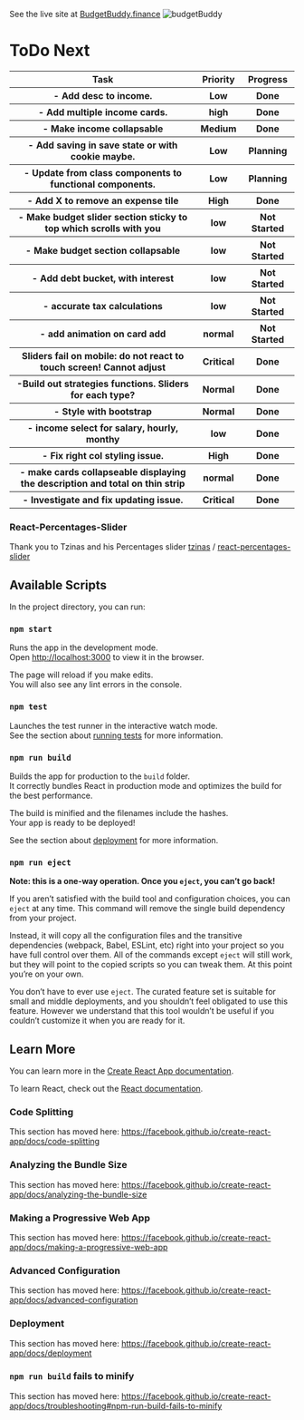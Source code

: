 See the live site at <a href="http://budgetbuddy.finance">BudgetBuddy.finance</a>
![budgetBuddy](https://user-images.githubusercontent.com/32000340/207477430-f6535104-f44a-45d6-a388-bde70dbffe57.JPG)


# ToDo Next
<table>
  <tr>
    <th>Task</th>
    <th>Priority</th>
    <th>Progress</th>
  </tr>
  <tr>
    <th>- Add desc to income.</th>
    <th>Low</th>
    <th>Done</th>
 </tr>
 
  <tr>
    <th>- Add multiple income cards.</th>
    <th>high</th>
    <th>Done</th>
 </tr>
 <tr>
    <th>- Make income collapsable</th>
    <th>Medium</th>
    <th>Done</th>
 </tr>
 
<tr>
    <th>- Add saving in save state or with cookie maybe.</th>
    <th>Low</th>
    <th>Planning</th>
 </tr>
<tr>
    <th>- Update from class components to functional components.</th>
    <th>Low</th>
    <th>Planning</th>
 </tr>
 <tr>
    <th>- Add X to remove an expense tile</th>
    <th>High</th>
    <th>Done</th>
  </tr>
  <tr>
    <th>- Make budget slider section sticky to top which scrolls with you</th>
    <th>low</th>
    <th>Not Started</th>
  </tr>
    <tr>
    <th>- Make budget section collapsable </th>
    <th>low</th>
    <th>Not Started</th>
  </tr>
    <tr>
    <th>- Add debt bucket, with interest</th>
    <th>low</th>
    <th>Not Started</th>
  </tr>
  <tr>
    <th>- accurate tax calculations</th>
    <th>low</th>
    <th>Not Started</th>
  </tr>
  <tr>
    <th>- add animation on card add</th>
    <th>normal</th>
    <th>Not Started</th>
 </tr>
<tr>
  <th>Sliders fail on mobile: do not react to touch screen! Cannot adjust</th>
  <th>Critical</th>
  <th>Done</th>
</tr>
 <tr>
    <th>-Build out strategies functions. Sliders for each type?</th>
    <th>Normal</th>
    <th>Done</th>
</tr>
<tr>
    <th>- Style with bootstrap</th>
    <th>Normal</th>
    <th>Done</th>
</tr>
<tr>
    <th>- income select for salary, hourly, monthy</th>
    <th>low</th>
    <th>Done</th>
</tr>
<tr>
    <th>- Fix right col styling issue.</th>
    <th>High</th>
    <th>Done</th>
</tr>
<tr>
    <th>- make cards collapseable displaying the description and total on thin strip</th>
    <th>normal</th>
    <th>Done</th>
 </tr>
 <tr>
    <th>- Investigate and fix updating issue.</th>
    <th>Critical</th>
    <th>Done</th>
 </tr>

</table>

### React-Percentages-Slider
Thank you to Tzinas and his Percentages slider
<a href="https://github.com/tzinas">tzinas</a>
/
<a href="https://github.com/tzinas/react-percentages-slider">react-percentages-slider</a>
## Available Scripts

In the project directory, you can run:

### `npm start`

Runs the app in the development mode.<br />
Open [http://localhost:3000](http://localhost:3000) to view it in the browser.

The page will reload if you make edits.<br />
You will also see any lint errors in the console.

### `npm test`

Launches the test runner in the interactive watch mode.<br />
See the section about [running tests](https://facebook.github.io/create-react-app/docs/running-tests) for more information.

### `npm run build`

Builds the app for production to the `build` folder.<br />
It correctly bundles React in production mode and optimizes the build for the best performance.

The build is minified and the filenames include the hashes.<br />
Your app is ready to be deployed!

See the section about [deployment](https://facebook.github.io/create-react-app/docs/deployment) for more information.

### `npm run eject`

**Note: this is a one-way operation. Once you `eject`, you can’t go back!**

If you aren’t satisfied with the build tool and configuration choices, you can `eject` at any time. This command will remove the single build dependency from your project.

Instead, it will copy all the configuration files and the transitive dependencies (webpack, Babel, ESLint, etc) right into your project so you have full control over them. All of the commands except `eject` will still work, but they will point to the copied scripts so you can tweak them. At this point you’re on your own.

You don’t have to ever use `eject`. The curated feature set is suitable for small and middle deployments, and you shouldn’t feel obligated to use this feature. However we understand that this tool wouldn’t be useful if you couldn’t customize it when you are ready for it.

## Learn More

You can learn more in the [Create React App documentation](https://facebook.github.io/create-react-app/docs/getting-started).

To learn React, check out the [React documentation](https://reactjs.org/).

### Code Splitting

This section has moved here: https://facebook.github.io/create-react-app/docs/code-splitting

### Analyzing the Bundle Size

This section has moved here: https://facebook.github.io/create-react-app/docs/analyzing-the-bundle-size

### Making a Progressive Web App

This section has moved here: https://facebook.github.io/create-react-app/docs/making-a-progressive-web-app

### Advanced Configuration

This section has moved here: https://facebook.github.io/create-react-app/docs/advanced-configuration

### Deployment

This section has moved here: https://facebook.github.io/create-react-app/docs/deployment

### `npm run build` fails to minify

This section has moved here: https://facebook.github.io/create-react-app/docs/troubleshooting#npm-run-build-fails-to-minify



